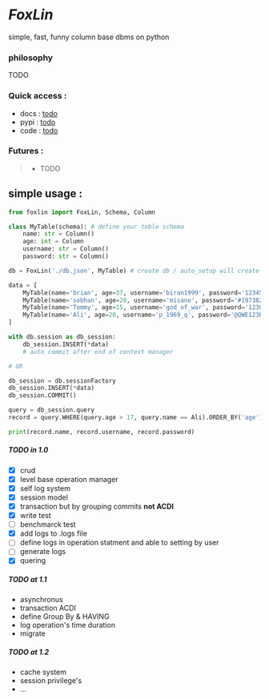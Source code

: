 # **_FoxLin_**
simple, fast, funny column base dbms on python

### philosophy
TODO

### Quick access :
 - docs : [todo]()
 - pypi : [todo]()
 - code : [todo]()


### Futures :
>   - TODO


## simple usage : 
```Python
from foxlin import FoxLin, Schema, Column

class MyTable(schema): # define your teble schema
    name: str = Column()
    age: int = Column
    username: str = Column()
    password: str = Column()

db = FoxLin('./db.json', MyTable) # create db / auto_setup will create database and load

data = [
    MyTable(name='brian', age=37, username='biran1999', password='123456789')
    MyTable(name='sobhan', age=20, username='misano', password='#197382645#'),
    MyTable(name='Tommy', age=15, username='god_of_war', password='123QWEasdZXC')
    MyTable(name='Ali', age=20, username='p_1969_q', password='@QWE123KFH@')
]

with db.session as db_session:
    db_session.INSERT(*data)
    # auto commit after end of context manager

# OR 

db_session = db.sessionFactory
db_session.INSERT(*data)
db_session.COMMIT()

query = db_session.query
record = query.WHERE(query.age > 17, query.name == Ali).ORDER_BY('age').first()

print(record.name, record.username, record.password)
```

##### TODO in 1.0
- [x] crud
- [x] level base operation manager
- [x] self log system
- [x] session model
- [x] transaction but by grouping commits **not ACDI**
- [x] write test
- [ ] benchmarck test
- [x] add logs to .logs file
- [ ] define logs in operation statment and able to setting by user
- [ ] generate logs
- [x] quering

##### TODO at 1.1
- asynchronus
- transaction ACDI
- define Group By & HAVING
- log operation's time duration
- migrate

##### TODO at 1.2
- cache system
- session privilege's
- ...

